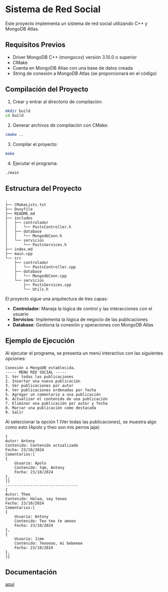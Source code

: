 # Sistema de Red Social

Este proyecto implementa un sistema de red social utilizando C++ y MongoDB Atlas.

## Requisitos Previos

- Driver MongoDB C++ (mongocxx) versión 3.10.0 o superior
- CMake
- Cuenta en MongoDB Atlas con una base de datos creada
- String de conexión a MongoDB Atlas (se proporcionará en el código)

## Compilación del Proyecto

1. Crear y entrar al directorio de compilación:

```bash
mkdir build
cd build
```

2. Generar archivos de compilación con CMake:

```bash
cmake ..
```

3. Compilar el proyecto:

```bash
make
```

4. Ejecutar el programa:

```bash
./main
```

## Estructura del Proyecto

```
.
├── CMakeLists.txt
├── Doxyfile
├── README.md
├── includes
│   ├── controlador
│   │   └── PostsController.h
│   ├── database
│   │   └── MongodbConn.h
│   └── servicios
│       └── PostsServices.h
├── index.md
├── main.cpp
└── src
    ├── controlador
    │   └── PostsController.cpp
    ├── database
    │   └── MongodbConn.cpp
    └── servicios
        ├── PostsServices.cpp
        └── Utils.h
```

El proyecto sigue una arquitectura de tres capas:

- **Controlador**: Maneja la lógica de control y las interacciones con el usuario
- **Servicios**: Implementa la lógica de negocio de las publicaciones
- **Database**: Gestiona la conexión y operaciones con MongoDB Atlas

## Ejemplo de Ejecución

Al ejecutar el programa, se presenta un menú interactivo con las siguientes opciones:

```
Conexión a MongoDB establecida.
----- MENU RED SOCIAL -----
1. Ver todas las publicaciones
2. Insertar una nueva publicación
3. Ver publicaciones por autor
4. Ver publicaciones ordenadas por fecha
5. Agregar un comentario a una publicación
6. Actualizar el contenido de una publicación
7. Eliminar una publicación por autor y fecha
8. Marcar una publicación como destacada
9. Salir
```

Al seleccionar la opción 1 (Ver todas las publicaciones), se muestra algo como esto (Apolo y theo son mis perros jaja):

```
{
Autor: Antony
Contenido: Contenido actualizado
Fecha: 23/10/2024
Comentarios:[
{
    Usuario: Apolo
    Contenido: tqm, Antony
    Fecha: 23/10/2024
},
]}
--------------------------------
{
Autor: Theo
Contenido: Holaa, soy teooo
Fecha: 23/10/2024
Comentarios:[
{
    Usuario: Antony
    Contenido: Teo teo te amooo
    Fecha: 23/10/2024
},
{
    Usuario: Jime
    Contenido: Teooooo, mi bebeeee
    Fecha: 23/10/2024
},
]}
```

## Documentación

[aquí](https://ie0217-tareea05-p2.vercel.app/)
